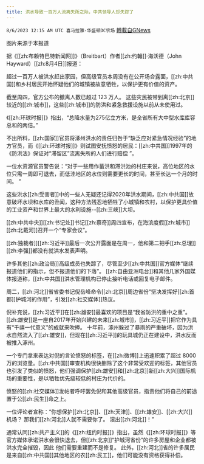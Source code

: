 ```yaml
---
title: 洪水导致一百万人流离失所之际，中共领导人却失踪了
---
```

`8/6/2023 12:15 AM UTC 喜马拉雅-华盛顿DC农场` [轉載自GNews](https://gnews.org/articles/1529207)

   图片来源于本报道

据《[[zh:布赖特巴特新闻网]]》（Breitbart）作者[[zh:约翰]]·海沃德（John Hayward）[[zh:8月4日]]报道：

  

超过一百万人被洪水赶出家园，但高级官员本周没有在公开场合露面，[[zh:中共国]]和乡村居民开始怀疑他们的城镇被故意牺牲，以保护更有价值的资产。

  

截至周四，官方公布的撤离人数已超过 123 万人。 这些灾民被带到离[[zh:北京]]较近的[[zh:城市]]，这些[[zh:城市]]的防洪和紧急救援设施以前从未使用过。

  

《[[zh:环球时报]]》指出，“总降水量为275亿立方米，是全省所有大中型水库库容总和的两倍。”

  

不出所料，[[zh:国家]]官员将涿州洪水的责任归咎于“缺乏应对紧急情况经验”的地方官员，而《[[zh:环球时报]]》则试图安抚愤怒的居民：[[zh:中共国]]1997年的《防洪法》保证对“滞留区”流离失所的人们进行赔偿 ”。

  

一位水资源官员警告说：“对于一些用作蓄洪和滞洪池的村庄来说，高位地区的水位只需一周即可退去，而低洼地区的水位则需要更长的时间，甚至长达一个月的时间。 ”

  

这些洪水[[zh:受害者]]中的一些人无疑还记得2020年洪水期间，[[zh:中共国]]故意破坏水坝和水库的丑闻，这种方法残忍地牺牲了小城镇和农村，以保护更具价值的工业资产和世界上最大的水利设施\--[[zh:三峡]]大坝。

  

[[zh:中共中央]][[zh:书记处]]书记[[zh:蔡奇]]周四宣布，在海滨度假[[zh:城市]][[zh:北戴河]]召开一个“专家会议”。

  

[[zh:独裁者]][[zh:习近平]]最后一次公开露面是在周一，他和第二把手[[zh:总理]][[zh:李强]]都没有就洪水发表声明。

  

许多其他[[zh:政治局]]高级成员也失踪了，尽管至少[[zh:中共国]]官方媒体“继续报道他们的指示，但不报道他们的下落”。 [[zh:自由亚洲电台]]和其他几家外国媒体报道称，[[zh:中共国]]洪水管理机构已停止接听电话或回复电子邮件。

  

周二，[[zh:河北]]省省委书记倪岳峰命令[[zh:北京]]周边省份“坚决发挥好[[zh:首都]]护城河的作用”，引发[[zh:社交媒体]]热议。

  

倪补充说，[[zh:习近平]]在[[zh:雄安]]最喜欢的项目是“我省防洪的重中之重”。[[zh:雄安]]是一座自2017年开始兴建的未来[[zh:城市]]，[[zh:习近平]]把它作为具有“千禧一代意义”的成就来吹捧。 十年前，涿州躲过了暴雨的严重破坏，因为洪水自然流入了[[zh:雄安]]，但现在[[zh:习近平]]的玩具城仍正在建设中，洪水反而被推入涿州。

  

一个专门拿来表达对倪的言论愤怒的标签，在[[zh:微博]]上迅速积累了超过 8000 万的浏览量。[[zh:中共国]]审查机构很快删除了这个非常受欢迎的标签，其他官员也引发了类似的愤怒，他们强调保护[[zh:雄安]]和[[zh:北京]]新[[zh:大兴]]国际机场的重要性，是以牺牲优先级较低的村庄为代价的。

  

愤怒的[[zh:社交媒体]]发帖者呼吁罢免倪和其他高级官员，指责他们将自己的前途置于公[[zh:民生]]命之上。

  

一位评论者宣称：“你想保护[[zh:北京]]、[[zh:天津]]、[[zh:雄安]]、[[zh:大兴]]机场？ 那我们[[zh:河北]]人就不需要你了。 滚出[[zh:河北]]！”

  

通常认同[[zh:共产主义]]的《[[zh:纽约时报]]》指出，虽然《[[zh:环球时报]]》等官方媒体承诺洪水会很快退去，但[[zh:北京]]“护城河省份”的许多房屋和企业都被洪水完全摧毁，因此 他们需要重建而不是修复。 此外，[[zh:河北]]省的许多居民是来自[[zh:中共国]]其他地区的农[[zh:民工]]，他们可能没有资格获得补偿。
